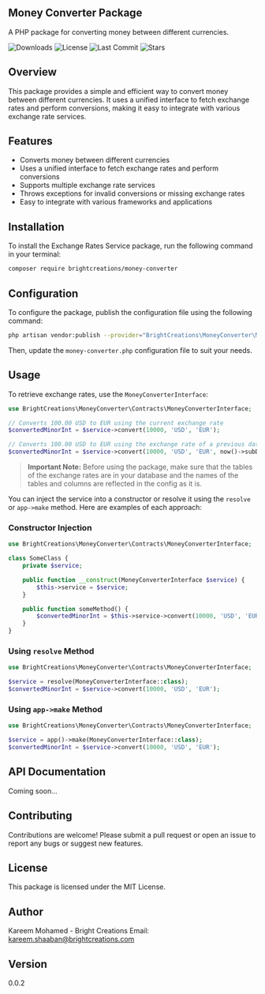 ## Money Converter Package
A PHP package for converting money between different currencies.

![Downloads](https://img.shields.io/github/downloads/BrightCreations/money-converter/total)
![License](https://img.shields.io/github/license/BrightCreations/money-converter)
![Last Commit](https://img.shields.io/github/last-commit/BrightCreations/money-converter)
![Stars](https://img.shields.io/github/stars/BrightCreations/money-converter?style=social)

## Overview
This package provides a simple and efficient way to convert money between different currencies. It uses a unified interface to fetch exchange rates and perform conversions, making it easy to integrate with various exchange rate services.

## Features
- Converts money between different currencies
- Uses a unified interface to fetch exchange rates and perform conversions
- Supports multiple exchange rate services
- Throws exceptions for invalid conversions or missing exchange rates
- Easy to integrate with various frameworks and applications

## Installation
To install the Exchange Rates Service package, run the following command in your terminal:

```bash
composer require brightcreations/money-converter
```

## Configuration
To configure the package, publish the configuration file using the following command:

```bash
php artisan vendor:publish --provider="BrightCreations\MoneyConverter\MoneyConverterServiceProvider"
```

Then, update the `money-converter.php` configuration file to suit your needs.

## Usage
To retrieve exchange rates, use the `MoneyConverterInterface`:

```php
use BrightCreations\MoneyConverter\Contracts\MoneyConverterInterface;

// Converts 100.00 USD to EUR using the current exchange rate
$convertedMinorInt = $service->convert(10000, 'USD', 'EUR');

// Converts 100.00 USD to EUR using the exchange rate of a previous date
$convertedMinorInt = $service->convert(10000, 'USD', 'EUR', now()->subDays(1));
```

> **Important Note:**
> Before using the package, make sure that the tables of the exchange rates are in your database and the names of the tables and columns are reflected in the config as it is.

You can inject the service into a constructor or resolve it using the `resolve` or `app->make` method. Here are examples of each approach:

### Constructor Injection

```php
use BrightCreations\MoneyConverter\Contracts\MoneyConverterInterface;

class SomeClass {
    private $service;

    public function __construct(MoneyConverterInterface $service) {
        $this->service = $service;
    }

    public function someMethod() {
        $convertedMinorInt = $this->service->convert(10000, 'USD', 'EUR');
    }
}
```

### Using `resolve` Method

```php
use BrightCreations\MoneyConverter\Contracts\MoneyConverterInterface;

$service = resolve(MoneyConverterInterface::class);
$convertedMinorInt = $service->convert(10000, 'USD', 'EUR');
```

### Using `app->make` Method

```php
use BrightCreations\MoneyConverter\Contracts\MoneyConverterInterface;

$service = app()->make(MoneyConverterInterface::class);
$convertedMinorInt = $service->convert(10000, 'USD', 'EUR');
```

## API Documentation
Coming soon...

## Contributing
Contributions are welcome! Please submit a pull request or open an issue to report any bugs or suggest new features.

## License
This package is licensed under the MIT License.

## Author
Kareem Mohamed - Bright Creations
Email: [kareem.shaaban@brightcreations.com](mailto:kareem.shaaban@brightcreations.com)

## Version
0.0.2
